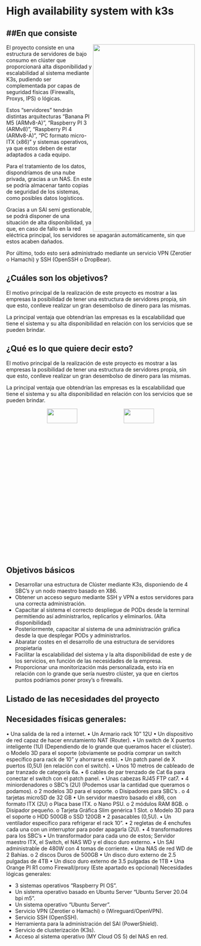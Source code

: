 # High availability system with k3s
##En que consiste
---------------

  <img src="https://github.com/Serferman/high-availability-system-with-k3s/blob/f073996cc14c1d34aa923d18cdeb911db5039c56/recursos/Diagramas%20Explicativos/Diagramas%20de%20las%20versiones%20proyecto%20Rack%2010''/Servidores%20horizontales%20(Version%201%20Rack).png" align="right" width=272 height=500 padding="10px"/>

El proyecto consiste en una estructura de servidores de bajo consumo en clúster que proporcionará alta disponibilidad y escalabilidad al sistema mediante K3s, pudiendo ser complementada por capas de seguridad físicas (Firewalls, Proxys, IPS) o lógicas.

Estos “servidores” tendrán distintas arquitecturas “Banana PI M5 (ARMv8-A)”, “Raspberry PI 3 (ARMv8)”, “Raspberry PI 4 (ARMv8-A)”, “PC formato micro-ITX (x86)” y sistemas operativos, ya que estos deben de estar adaptados a cada equipo.

Para el tratamiento de los datos, dispondríamos de una nube privada, gracias a un NAS. En este se podría almacenar tanto copias de seguridad de los sistemas, como posibles datos logísticos.

Gracias a un SAI semi gestionable, se podrá disponer de una situación de alta disponibilidad, ya que, en caso de fallo en la red eléctrica principal, los servidores se apagarán automáticamente, sin que estos acaben dañados.

Por último, todo esto será administrado mediante un servicio VPN (Zerotier o Hamachi) y SSH (OpenSSH o DropBear). 

¿Cuáles son los objetivos?
--------------------------
El motivo principal de la realización de este proyecto es mostrar a las empresas la posibilidad de tener una estructura de servidores propia, sin que esto, conlleve realizar un gran desembolso de dinero para las mismas.

La principal ventaja que obtendrían las empresas es la escalabilidad que tiene el sistema y su alta disponibilidad en relación con los servicios que se pueden brindar. 

¿Qué es lo que quiere decir esto?
---------------------------------
El motivo principal de la realización de este proyecto es mostrar a las empresas la posibilidad de tener una estructura de servidores propia, sin que esto, conlleve realizar un gran desembolso de dinero para las mismas.

La principal ventaja que obtendrían las empresas es la escalabilidad que tiene el sistema y su alta disponibilidad en relación con los servicios que se pueden brindar. 

<div align="center">
  <img src="https://github.com/Serferman/high-availability-system-with-k3s/blob/57a2a7c39b55bb3055ad8898ebc6aefc97c9db9b/recursos/Diagramas%20Explicativos/Un%20pod.png" width=40% height=10% padding="30px"/>
  
  <img src="https://github.com/Serferman/high-availability-system-with-k3s/blob/57a2a7c39b55bb3055ad8898ebc6aefc97c9db9b/recursos/Diagramas%20Explicativos/Varios%20pods.png" width=40% height=10% padding="30px"/>
</div>

Objetivos básicos
-----------------
* Desarrollar una estructura de Clúster mediante K3s, disponiendo de 4 SBC’s y un nodo maestro basado en X86.
* Obtener un acceso seguro mediante SSH y VPN a estos servidores para una correcta administración.
* Capacitar al sistema el correcto despliegue de PODs desde la terminal permitiendo así administrarlos, replicarlos y eliminarlos. (Alta disponibilidad)
* Posteriormente, capacitar al sistema de una administración gráfica desde la que desplegar PODs y administrarlos.
* Abaratar costes en el desarrollo de una estructura de servidores propietaria
* Facilitar la escalabilidad del sistema y la alta disponibilidad de este y de los servicios, en función de las necesidades de la empresa.
* Proporcionar una monitorización más personalizada, esto iría en relación con lo grande que sería nuestro clúster, ya que en ciertos puntos podríamos poner proxy’s o firewalls.

Listado de las necesidades del proyecto
---------------------------------------
Necesidades físicas generales:
------------------------------
• Una salida de la red a internet.
• Un Armario rack 10” 12U
• Un dispositivo de red capaz de hacer enrutamiento NAT (Router).
• Un switch de X puertos inteligente (1U) (Dependiendo de lo grande que queramos hacer el 
clúster).
o Modelo 3D para el soporte (obviamente se podría comprar un switch específico 
para rack de 10” y ahorrarse esto).
• Un patch panel de X puertos (0,5U) (en relación con el switch).
• Unos 10 metros de cableado de par tranzado de categoría 6a.
• 6 cables de par trenzado de Cat 6a para conectar el switch con el patch panel.
• Unas cabezas RJ45 FTP cat7.
• 4 miniordenadores o SBC’s (2U) (Podemos usar la cantidad que queramos o podamos).
o 2 modelos 3D para el soporte.
o Disipadores para SBC’s .
o 4 tarjetas microSD de 32 GB
• Un servidor maestro basado el x86, con formato ITX (2U)
o Placa base ITX.
o Nano PSU.
o 2 módulos RAM 8GB.
o Disipador pequeño.
o Tarjeta Gráfica Slim genérica 1 Slot.
o Modelo 3D para el soporte
o HDD 500GB
o SSD 120GB
• 2 pasacables (0,5U).
• Un ventilador específico para refrigerar el rack 10”.
• 2 regletas de 4 enchufes cada una con un interruptor para poder apagarla (2U).
• 4 transformadores para los SBC’s
• Un transformador para cada uno de estos; Servidor maestro ITX, el Switch, el NAS WD y el 
disco duro externo.
• Un SAI administrable de 480W con 4 tomas de corriente.
• Una NAS de red WD de 2 Bahías.
o 2 discos Duros de 500GB
• Un disco duro externo de 2.5 pulgadas de 4TB
• Un disco duro externo de 3.5 pulgadas de 1TB
• Una Orange PI R1 como Firewall/proxy (Este apartado es opcional)
Necesidades lógicas generales:
- 3 sistemas operativos “Raspberry PI OS”.
- Un sistema operativo basado en Ubuntu Server “Ubuntu Server 20.04 bpi m5”.
- Un sistema operativo “Ubuntu Server”.
- Servicio VPN (Zerotier o Hamachi) o (Wireguard/OpenVPN).
- Servicio SSH (OpenSSH).
- Herramienta para la administración del SAI (PowerShield).
- Servicio de clusterización (K3s).
- Acceso al sistema operativo (MY Cloud OS 5) del NAS en red.
